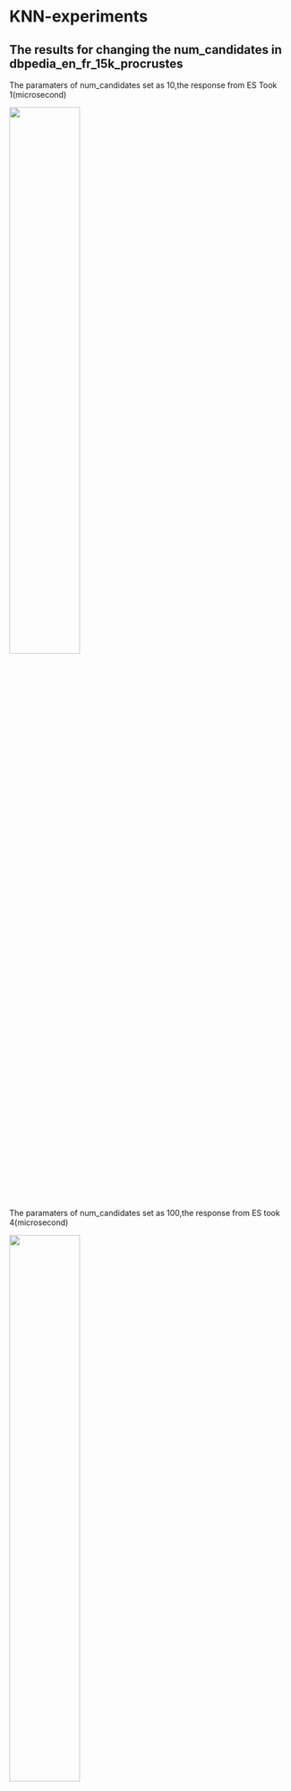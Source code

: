 # KNN-experiments
## The results for changing the num_candidates in dbpedia_en_fr_15k_procrustes

The paramaters of num_candidates set as 10,the response from ES Took 1(microsecond)
<p>
  <img width="50%" src="https://github.com/jiaaayiii/KNN-experiments/blob/main/num10.png" />
</p>

The paramaters of num_candidates set as 100,the response from ES took 4(microsecond)
<p>
  <img width="50%" src="https://github.com/jiaaayiii/KNN-experiments/blob/main/num100.png" />
</p>
The paramaters of num_candidates set as 1000,the response from ES took 11(microsecond)
<p>
  <img width="50%" src="https://github.com/jiaaayiii/KNN-experiments/blob/main/num1000.png" />
</p>
The paramaters of num_candidates set as 10000,the response from ES took 21(microsecond)
<p>
  <img width="50%" src="https://github.com/jiaaayiii/KNN-experiments/blob/main/num10000.png" />
</p>

## The results for changing the num_candidates in dbpedia_en_de_100k_procrustes
The paramaters of num_candidates set as 10,the response from ES Took 60(microsecond)
<p>
  <img width="50%" src="https://github.com/jiaaayiii/KNN-experiments/blob/main/num10-100k.png" />
</p>
The paramaters of num_candidates set as 100,the response from ES took 73(microsecond)
<p>
  <img width="50%" src="https://github.com/jiaaayiii/KNN-experiments/blob/main/num100-100k.png" />
</p>
The paramaters of num_candidates set as 1000,the response from ES took 235(microsecond)
<p>
  <img width="50%" src="https://github.com/jiaaayiii/KNN-experiments/blob/main/num1000-100k.png" />
</p>
The paramaters of num_candidates set as 10000,the response from ES took 400(microsecond)
<p>
  <img width="50%" src="https://github.com/jiaaayiii/KNN-experiments/blob/main/num10000-100k.png" />
</p>


## The results for changing the num_candidates in dbpedia_caligraph,we set Kaulu as the searching entity
The paramaters of num_candidates set as 10,the response from ES Took 5(microsecond)
<p>
  <img width="50%" src="https://github.com/jiaaayiii/KNN-experiments/blob/main/cali10-1.png" />
</p>
The paramaters of num_candidates set as 100,the response from ES took 20(microsecond)
<p>
  <img width="50%" src="https://github.com/jiaaayiii/KNN-experiments/blob/main/cali100-1.png" />
</p>
The paramaters of num_candidates set as 1000,the response from ES took 199(microsecond)
<p>
  <img width="50%" src="https://github.com/jiaaayiii/KNN-experiments/blob/main/cali1000-1.png" />
</p>
The paramaters of num_candidates set as 10000,the response from ES took 518(microsecond)
<p>
  <img width="50%" src="https://github.com/jiaaayiii/KNN-experiments/blob/main/cali10000-1.png" />
</p>


## The results for changing the num_candidates in dbpedia_caligraph,we set Marianne_Winslett as the searching entity
The paramaters of num_candidates set as 10,the response from ES Took 8(microsecond)
<p>
  <img width="50%" src="https://github.com/jiaaayiii/KNN-experiments/blob/main/cali10-2.png" />
</p>
The paramaters of num_candidates set as 100,the response from ES took 15(microsecond)
<p>
  <img width="50%" src="https://github.com/jiaaayiii/KNN-experiments/blob/main/cali100-2.png" />
</p>
The paramaters of num_candidates set as 1000,the response from ES took 54(microsecond)
<p>
  <img width="50%" src="https://github.com/jiaaayiii/KNN-experiments/blob/main/cali1000-2.png" />
</p>
The paramaters of num_candidates set as 10000,the response from ES took 660(microsecond)
<p>
  <img width="50%" src="https://github.com/jiaaayiii/KNN-experiments/blob/main/cali10000-2.png" />
</p>



## Summary
In this experiment, we defaulted the top k setting to 10.
When the data set is small as 15K we used, the top 10 candidates are selected when num changes from 10 to 100, but there is a slight difference.
When num changes from 100 to 10,000, there is no change in the top 10 candidates selected.
When the data set was larger as 100K we used, no change was found in the top10 candidates even when num changed from 10 to 10,000.

